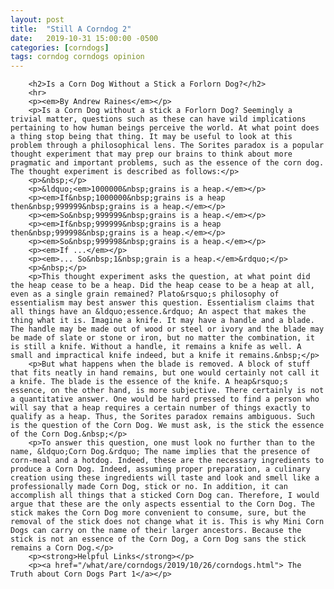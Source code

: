```yaml
---
layout: post
title:  "Still A Corndog 2"
date:   2019-10-31 15:00:00 -0500
categories: [corndogs]
tags: corndog corndogs opinion
---
```



<html>
<head>
<title>Still A Corndog 2</title>
<style>
	body, html {
    height: 100%;
}


</style>
</head>
  
        <h2>Is a Corn Dog Without a Stick a Forlorn Dog?</h2>
		<hr>
		<p><em>By Andrew Raines</em></p>
        <p>Is a Corn Dog without a stick a Forlorn Dog? Seemingly a trivial matter, questions such as these can have wild implications pertaining to how human beings perceive the world. At what point does a thing stop being that thing. It may be useful to look at this problem through a philosophical lens. The Sorites paradox is a popular thought experiment that may prep our brains to think about more pragmatic and important problems, such as the essence of the corn dog. The thought experiment is described as follows:</p>
        <p>&nbsp;</p>
        <p>&ldquo;<em>1000000&nbsp;grains is a heap.</em></p>
        <p><em>If&nbsp;1000000&nbsp;grains is a heap then&nbsp;999999&nbsp;grains is a heap.</em></p>
        <p><em>So&nbsp;999999&nbsp;grains is a heap.</em></p>
        <p><em>If&nbsp;999999&nbsp;grains is a heap then&nbsp;999998&nbsp;grains is a heap.</em></p>
        <p><em>So&nbsp;999998&nbsp;grains is a heap.</em></p>
        <p><em>If ...</em></p>
        <p><em>... So&nbsp;1&nbsp;grain is a heap.</em>&rdquo;</p>
        <p>&nbsp;</p>
        <p>This thought experiment asks the question, at what point did the heap cease to be a heap. Did the heap cease to be a heap at all, even as a single grain remained? Plato&rsquo;s philosophy of essentialism may best answer this question. Essentialism claims that all things have an &ldquo;essence.&rdquo; An aspect that makes the thing what it is. Imagine a knife. It may have a handle and a blade. The handle may be made out of wood or steel or ivory and the blade may be made of slate or stone or iron, but no matter the combination, it is still a knife. Without a handle, it remains a knife as well. A small and impractical knife indeed, but a knife it remains.&nbsp;</p>
        <p>But what happens when the blade is removed. A block of stuff that fits neatly in hand remains, but one would certainly not call it a knife. The blade is the essence of the knife. A heap&rsquo;s essence, on the other hand, is more subjective. There certainly is not a quantitative answer. One would be hard pressed to find a person who will say that a heap requires a certain number of things exactly to qualify as a heap. Thus, the Sorites paradox remains ambiguous. Such is the question of the Corn Dog. We must ask, is the stick the essence of the Corn Dog.&nbsp;</p>
        <p>To answer this question, one must look no further than to the name, &ldquo;Corn Dog.&rdquo; The name implies that the presence of corn-meal and a hotdog. Indeed, these are the necessary ingredients to produce a Corn Dog. Indeed, assuming proper preparation, a culinary creation using these ingredients will taste and look and smell like a professionally made Corn Dog, stick or no. In addition, it can accomplish all things that a sticked Corn Dog can. Therefore, I would argue that these are the only aspects essential to the Corn Dog. The stick makes the Corn Dog more convenient to consume, sure, but the removal of the stick does not change what it is. This is why Mini Corn Dogs can carry on the name of their larger ancestors. Because the stick is not an essence of the Corn Dog, a Corn Dog sans the stick remains a Corn Dog.</p>
		<p><strong>Helpful Links</strong></p>
		<p><a href="/what/are/corndogs/2019/10/26/corndogs.html"> The Truth about Corn Dogs Part 1</a></p>
		
	
		
	

</html>

